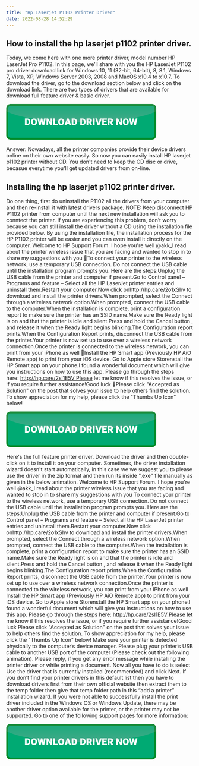 ```yaml
---
title: "Hp Laserjet P1102 Printer Driver"
date: 2022-08-28 14:52:29
---
```


## How to install the hp laserjet p1102 printer driver.

Today, we come here with one more printer driver, model number HP LaserJet Pro P1102. In this page, we’ll share with you the HP LaserJet P1102 pro driver download link for Windows 10, 11 (32-bit, 64-bit), 8, 8.1, Windows 7, Vista, XP, Windows Server 2003, 2008 and MacOS x10.4 to x10.7. To download the driver, go to the download section below and click on the download link. There are two types of drivers that are available for download full feature driver & basic driver.

[![button](https://github.com/driverbay/driverbay.github.io/blob/main/dlbutton.png?raw=true)](https://printerpatch.com/download-printer-driver)


Answer: Nowadays, all the printer companies provide their device drivers online on their own website easily. So now you can easily install HP laserjet p1102 printer without CD. You don't need to keep the CD disc or drive, becasue everytime you'll get updated drivers from on-line.

## Installing the hp laserjet p1102 printer driver.

Do one thing, first do uninstall the P1102 all the drivers from your computer and then re-install it with latest drivers package. NOTE: Keep disconnect HP P1102 printer from computer until the next new installation will ask you to conntect the printer.
If you are experiencing this problem, don’t worry because you can still install the driver without a CD using the installation file provided below. By using the installation file, the installation process for the HP P1102 printer will be easier and you can even install it directly on the computer.
Welcome to HP Support Forum. I hope you're well @akk_I read about the printer wireless issue that you are facing and wanted to stop in to share my suggestions with you 🙂To connect your printer to the wireless network, use a temporary USB connection. Do not connect the USB cable until the installation program prompts you. Here are the steps:Unplug the USB cable from the printer and computer if present.Go to Control panel – Programs and feature – Select all the HP LaserJet printer entries and uninstall them.Restart your computer.Now click onhttp://hp.care/2o1xShv to download and install the printer drivers.When prompted, select the Connect through a wireless network option.When prompted, connect the USB cable to the computer.When the installation is complete, print a configuration report to make sure the printer has an SSID name.Make sure the Ready light is on and that the printer is idle and silent.Press and hold the Cancel button , and release it when the Ready light begins blinking.The Configuration report prints.When the Configuration Report prints, disconnect the USB cable from the printer.Your printer is now set up to use over a wireless network connection.Once the printer is connected to the wireless network, you can print from your iPhone as well 🙂Install the HP Smart app (Previously HP AiO Remote app) to print from your iOS device. Go to Apple store Storenstall the HP Smart app on your phone.I found a wonderful document which will give you instructions on how to use this app. Please go through the steps here: http://hp.care/2sl1E5V Please let me know if this resolves the issue, or if you require further assistance!Good luck 🙂Please click "Accepted as Solution" on the post that solves your issue to help others find the solution. To show appreciation for my help, please click the "Thumbs Up Icon" below!

[![button](https://github.com/driverbay/driverbay.github.io/blob/main/dlbutton.png?raw=true)](https://printerpatch.com/download-printer-driver)


Here's the full feature printer driver. Download the driver and then double-click on it to install it on your computer. Sometimes, the driver installation wizard doesn't start automatically, in this case we we suggest you to please use the driver in the zip format and then run its inside ".exe" file manually as given in the below animation.
Welcome to HP Support Forum. I hope you're well @akk_I read about the printer wireless issue that you are facing and wanted to stop in to share my suggestions with you To connect your printer to the wireless network, use a temporary USB connection. Do not connect the USB cable until the installation program prompts you. Here are the steps:Unplug the USB cable from the printer and computer if present.Go to Control panel – Programs and feature – Select all the HP LaserJet printer entries and uninstall them.Restart your computer.Now click onhttp://hp.care/2o1xShv to download and install the printer drivers.When prompted, select the Connect through a wireless network option.When prompted, connect the USB cable to the computer.When the installation is complete, print a configuration report to make sure the printer has an SSID name.Make sure the Ready light is on and that the printer is idle and silent.Press and hold the Cancel button , and release it when the Ready light begins blinking.The Configuration report prints.When the Configuration Report prints, disconnect the USB cable from the printer.Your printer is now set up to use over a wireless network connection.Once the printer is connected to the wireless network, you can print from your iPhone as well Install the HP Smart app (Previously HP AiO Remote app) to print from your iOS device. Go to Apple store Storenstall the HP Smart app on your phone.I found a wonderful document which will give you instructions on how to use this app. Please go through the steps here: http://hp.care/2sl1E5V Please let me know if this resolves the issue, or if you require further assistance!Good luck Please click "Accepted as Solution" on the post that solves your issue to help others find the solution. To show appreciation for my help, please click the "Thumbs Up Icon" below!
Make sure your printer is detected physically to the computer’s device manager. Please plug your printer’s USB cable to another USB port of the computer (Please check out the following animation). Please reply, if you get any error message while installing the printer driver or while printing a document.
Now all you have to do is select Use the driver that is currently installed (recommended) and click Next. If you don’t find your printer drivers in this default list then you have to download drivers first from their own official website then extract them to the temp folder then give that temp folder path in this “add a printer” installation wizard.
If you were not able to successfully install the print driver included in the Windows OS or Windows Update, there may be another driver option available for the printer, or the printer may not be supported. Go to one of the following support pages for more information:


[![button](https://github.com/driverbay/driverbay.github.io/blob/main/dlbutton.png?raw=true)](https://printerpatch.com/download-printer-driver)